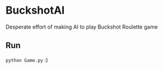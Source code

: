 # BuckshotAI
Desperate effort of making AI to play Buckshot Roulette game


## Run
`python Game.py`
:)
